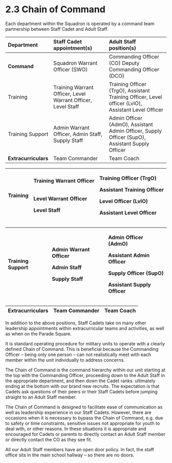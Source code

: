 # 2.3 Chain of Command

Each department within the Squadron is operated by a command team partnership between Staff Cadet and Adult Staff.

| Department | Staff Cadet appointment\(s\) | Adult Staff position\(s\) |
| :--- | :--- | :--- |
| **Command** | Squadron Warrant Officer \(SWO\) | Commanding Officer \(CO\) Deputy Commanding Officer \(DCO\) |
| Training | Training Warrant Officer, Level Warrant Officer, Level Staff| Training Officer \(TrgO\), Assistant Training Officer, Level officer \(LvlO\), Assistant Level Officer|
| Training Support | Admin Warrant Officer, Admin Staff, Supply Staff | Admin Officer \(AdmO\), Assistant Admin Officer, Supply Officer \(SupO\), Assistant Supply Officer |
| **Extracurriculars** |  Team Commander | Team Coach |

<table>
  <thead>
    <tr>
      <th style="text-align:left"><b>Training</b>
      </th>
      <th style="text-align:left">
        <p>Training Warrant Officer
          <br />
          <br />
        </p>
        <p>Level Warrant Officer</p>
        <p>Level Staff</p>
      </th>
      <th style="text-align:left">
        <p>Training Officer (TrgO)</p>
        <p>Assistant Training Officer
          <br />
        </p>
        <p>Level Officer (LvlO)</p>
        <p>Assistant Level Officer</p>
      </th>
    </tr>
  </thead>
  <tbody></tbody>
</table><table>
  <thead>
    <tr>
      <th style="text-align:left"><b>Training Support</b>
      </th>
      <th style="text-align:left">
        <p>Admin Warrant Officer</p>
        <p>Admin Staff
          <br />
        </p>
        <p>Supply Staff</p>
      </th>
      <th style="text-align:left">
        <p>Admin Officer (AdmO)</p>
        <p>Assistant Admin Officer
          <br />
        </p>
        <p>Supply Officer (SupO)</p>
        <p>Assistant Supply Officer</p>
      </th>
    </tr>
  </thead>
  <tbody></tbody>
</table>

| **Extracurriculars** |  Team Commander | Team Coach |
| :--- | :--- | :--- |




In addition to the above positions, Staff Cadets take on many other leadership appointments within extracurricular teams and activities, as well as when on the Parade Square.

It is standard operating procedure for military units to operate with a clearly defined Chain of Command. This is beneficial because the Commanding Officer – being only one person – can not realistically meet with each member within the unit individually to address concerns.

The Chain of Command is the command hierarchy within our unit starting at the top with the Commanding Officer, proceeding down to the Adult Staff in the appropriate department, and then down the Cadet ranks. ultimately ending at the bottom with our brand new recruits. The expectation is that Cadets ask questions of their peers or their Staff Cadets before jumping straight to an Adult Staff member.

The Chain of Command is designed to facilitate ease of communication as well as leadership experience in our Staff Cadets. However, there are occasions when it is necessary to bypass the Chain of Command, e.g. due to safety or time constraints, sensitive issues not appropriate for youth to deal with, or other reasons. In these situations it is appropriate and encouraged for Cadets or parents to directly contact an Adult Staff member or directly contact the CO as they see fit.

All our Adult Staff members have an open door policy. In fact, the staff office sits in the main school hallway – so there are no doors.

